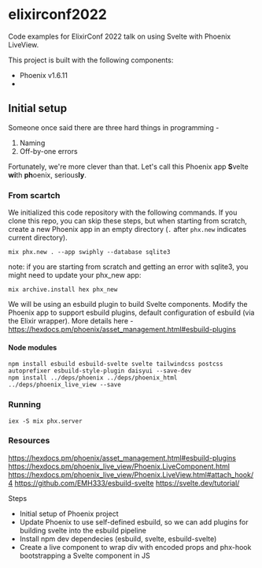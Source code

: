# elixirconf2022
Code examples for ElixirConf 2022 talk on using Svelte with Phoenix LiveView.

This project is built with the following components:
- Phoenix v1.6.11
- 


## Initial setup

Someone once said there are three hard things in programming -
1. Naming
2. Off-by-one errors

Fortunately, we're more clever than that.
Let's call this Phoenix app **S**velte **wi**th **ph**oenix, serious**ly**. 

### From scartch
We initialized this code repository with the following commands. If you clone this repo, you can skip these steps, but when starting from scratch, create a new Phoenix app in an empty directory (`.` after `phx.new` indicates current directory).
```
mix phx.new . --app swiphly --database sqlite3
```
note: if you are starting from scratch and getting an error with sqlite3, you might need to update your phx\_new app:
```
mix archive.install hex phx_new
```

We will be using an esbuild plugin to build Svelte components.
Modify the Phoenix app to support esbuild plugins, default configuration of esbuild (via the Elixir wrapper).
More details here - https://hexdocs.pm/phoenix/asset_management.html#esbuild-plugins

#### Node modules
```
npm install esbuild esbuild-svelte svelte tailwindcss postcss autoprefixer esbuild-style-plugin daisyui --save-dev
npm install ../deps/phoenix ../deps/phoenix_html ../deps/phoenix_live_view --save
```

### Running
```
iex -S mix phx.server
```

### Resources
https://hexdocs.pm/phoenix/asset_management.html#esbuild-plugins
https://hexdocs.pm/phoenix_live_view/Phoenix.LiveComponent.html
https://hexdocs.pm/phoenix_live_view/Phoenix.LiveView.html#attach_hook/4
https://github.com/EMH333/esbuild-svelte
https://svelte.dev/tutorial/


Steps
- Initial setup of Phoenix project
- Update Phoenix to use self-defined esbuild, so we can add plugins for building svelte into the esbuild pipeline
- Install npm dev dependecies (esbuild, svelte, esbuild-svelte)
- Create a live component to wrap div with encoded props and phx-hook bootstrapping a Svelte component in JS